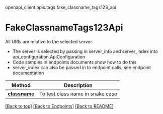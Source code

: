 <a name="top"></a>
openapi_client.apis.tags.fake_classname_tags123_api
# FakeClassnameTags123Api

All URIs are relative to the selected server
- The server is selected by passing in server_info and server_index into api_configuration.ApiConfiguration
- Code samples in endpoints documents show how to do this
- server_index can also be passed in to endpoint calls, see endpoint documentation

Method | Description
------ | -------------
[**classname**](../../paths/fake_classname_test/patch.md) | To test class name in snake case

[[Back to top]](#top) [[Back to Endpoints]](../../../README.md#Endpoints) [[Back to README]](../../../README.md)
